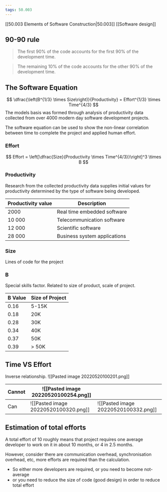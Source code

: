 ```yaml
---
tags: 50.003
---
```

[[50.003 Elements of Software Construction|50.003]]
[[Software design]]

## 90-90 rule
> The first 90% of the code accounts for the first 90% of the development time.

> The remaining 10% of the code accounts for the other 90% of the development time.


## The Software Equation
$$
\dfrac{\left(B^{1/3} \times Size\right)}{Productivity} = Effort^{1/3} \times Time^{4/3}
$$
The models basis was formed through analysis of productivity data collected from over 4000 modern day software development projects.

The software equation can be used to show the non-linear correlation between time to complete the project and applied human effort.

### Effort
$$
Effort = \left[\dfrac{Size}{Productivity \times Time^{4/3}}\right]^3 \times B
$$
### Productivity
Research from the collected productivity data supplies initial values for productivity determined by the type of software being developed.

| Productivity value | Description                 |
| ------------------ | --------------------------- |
| 2000               | Real time embedded software |
| 10 000             | Telecommunication software  |
| 12 000             | Scientific software         |
| 28 000             | Business system applications                            |

### Size
Lines of code for the project

### B
Special skills factor. Related to size of product, scale of project.

| B Value | Size of Project |
| ------- | --------------- |
| 0.16    | 5-15K           |
| 0.18    | 20K             |
| 0.28    | 30K             |
| 0.34    | 40K             |
| 0.37    | 50K             |
| 0.39    | > 50K           |

## Time VS Effort
Inverse relationship.
![[Pasted image 20220520100201.png]]

| Cannot | ![[Pasted image 20220520100254.png]] |                                      |
| ------ | ------------------------------------ | ------------------------------------ |
| Can    | ![[Pasted image 20220520100320.png]] | ![[Pasted image 20220520100332.png]] | 

## Estimation of total efforts
A total effort of 10 roughly means that project requires one average developer to work on it in about 10 months, or 4 in 2.5 months.

However, consider there are communication overhead, synchronisation overhead, etc, more efforts are required than the calculation.
- So either more developers are required, or you need to become not-average
- or you need to reduce the size of code (good design) in order to reduce total effort

